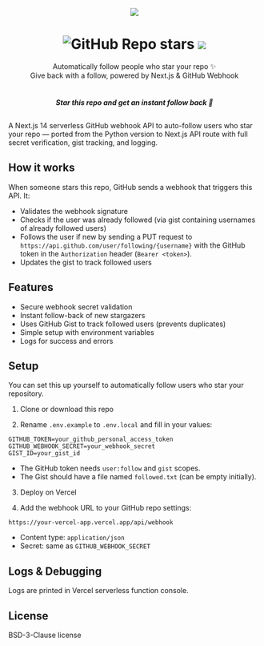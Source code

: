 <p align="center"><img src="https://gist.githubusercontent.com/ragibalasad/0005e389abeceb2f21f397f7db21863c/raw/275411a57f60380762891a8f74a737dac1ef755f/thanks_for_the_star.svg"></p>

<h1 align="center">
  <img alt="GitHub Repo stars" src="https://img.shields.io/github/stars/ragibalasad/thanks-for-the-star?style=for-the-badge&label=%E2%AD%90%20stars&labelColor=24292F&color=FFE66D">
  <img src="https://img.shields.io/github/license/ragibalasad/thanks-for-the-star?style=for-the-badge&label=%F0%9F%93%84%20LICENSE&labelColor=24292F&color=7ED6DF" />
</h1>

<p align="center">
  Automatically follow people who star your repo ✨<br/>
  Give back with a follow, powered by Next.js & GitHub Webhook<br/><br/>

  <div align=center>

##### Star this repo and get an instant follow back 💖

##

  </div>
</p>

A Next.js 14 serverless GitHub webhook API to auto-follow users who star your repo — ported from the Python version to Next.js API route with full secret verification, gist tracking, and logging.

## How it works

When someone stars this repo, GitHub sends a webhook that triggers this API. It:

- Validates the webhook signature
- Checks if the user was already followed (via gist containing usernames of already followed users)
- Follows the user if new by sending a PUT request to `https://api.github.com/user/following/{username}` with the GitHub token in the `Authorization` header (`Bearer <token>`).
- Updates the gist to track followed users

## Features

- Secure webhook secret validation
- Instant follow-back of new stargazers
- Uses GitHub Gist to track followed users (prevents duplicates)
- Simple setup with environment variables
- Logs for success and errors

## Setup

You can set this up yourself to automatically follow users who star your repository.

1. Clone or download this repo

2. Rename `.env.example` to `.env.local` and fill in your values:

```
GITHUB_TOKEN=your_github_personal_access_token
GITHUB_WEBHOOK_SECRET=your_webhook_secret
GIST_ID=your_gist_id
```

- The GitHub token needs `user:follow` and `gist` scopes.
- The Gist should have a file named `followed.txt` (can be empty initially).

3. Deploy on Vercel

4. Add the webhook URL to your GitHub repo settings:

```
https://your-vercel-app.vercel.app/api/webhook
```

- Content type: `application/json`
- Secret: same as `GITHUB_WEBHOOK_SECRET`

## Logs & Debugging

Logs are printed in Vercel serverless function console.

## License

BSD-3-Clause license
